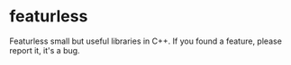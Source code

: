 # featurless
Featurless small but useful libraries in C++. If you found a feature, please report it, it's a bug.
